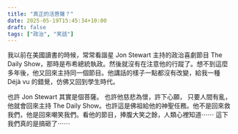 ```yaml
---
title: "真正的活菩薩？"
date: 2025-05-19T15:45:34+10:00
draft: false
tags: ["政治", "笑話"]
---
```

我以前在美國讀書的時候，常常看諧星 Jon Stewart 主持的政治喜劇節目 The Daily Show，那時是布希總統執政。然後就沒有在注意他的行蹤了。想不到這麼多年後，他又回來主持同一個節目。他講話的樣子一點都沒有改變，給我一種 Déjà vu 的錯覺，仿佛又回到學生時代。

也許 Jon Stewart 其實是個菩薩。 也許他慈悲為懷，許下心願， 只要人間有亂，他就會回來主持 The Daily Show。也許這是佛祖給他的神聖任務。他不是回來救我們，他是回來嘲笑我們。看他的節目，捧腹大笑之餘，人類心裡知道⋯⋯ 這下我們真的是搞砸了⋯⋯
